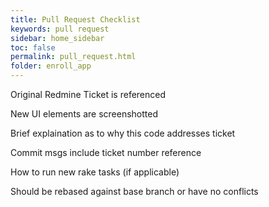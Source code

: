 ```yaml
---
title: Pull Request Checklist
keywords: pull request
sidebar: home_sidebar
toc: false
permalink: pull_request.html
folder: enroll_app
---
```


<i class="fa fa-check-square-o"></i> Original Redmine Ticket is referenced

<i class="fa fa-check-square-o"></i> New UI elements are screenshotted

<i class="fa fa-check-square-o"></i> Brief explaination as to why this code addresses ticket

<i class="fa fa-check-square-o"></i> Commit msgs include ticket number reference

<i class="fa fa-check-square-o"></i> How to run new rake tasks (if applicable)

<i class="fa fa-check-square-o"></i> Should be rebased against base branch or have no conflicts
